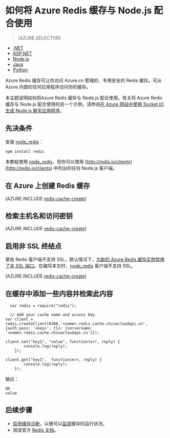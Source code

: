 <properties
	pageTitle="如何将 Azure Redis 缓存与 Node.js 配合使用 | Azure"
	description="开始将 Azure Redis 缓存与 Node.js 和 node_redis 配合使用。"
	services="redis-cache"
	documentationCenter=""
	authors="steved0x"
	manager="douge"
	editor="v-lincan"/>  


<tags
	ms.service="cache"
	ms.date="05/31/2016"
	wacn.date="09/05/2016"/>

# 如何将 Azure Redis 缓存与 Node.js 配合使用

> [AZURE.SELECTOR]
- [.NET](/documentation/articles/cache-dotnet-how-to-use-azure-redis-cache/)
- [ASP.NET](/documentation/articles/cache-web-app-howto/)
- [Node.js](/documentation/articles/cache-nodejs-get-started/)
- [Java](/documentation/articles/cache-java-get-started/)
- [Python](/documentation/articles/cache-python-get-started/)

Azure Redis 缓存可让你访问 Azure.cn 管理的、专用安全的 Redis 缓存。可从 Azure 内部的任何应用程序访问你的缓存。

本主题说明如何将Azure Redis 缓存与 Node.js 配合使用。有关将 Azure Redis 缓存与 Node.js 配合使用的另一个示例，请参阅[在 Azure 网站中使用 Socket.IO 生成 Node.js 聊天应用程序](/documentation/articles/web-sites-nodejs-chat-app-socketio/)。


## 先决条件

安装 [node\_redis](https://github.com/mranney/node_redis)：

    npm install redis

本教程使用 [node\_redis](https://github.com/mranney/node_redis)，但你可以使用 [http://redis.io/clients](http://redis.io/clients) 中列出的任何 Node.js 客户端。

## 在 Azure 上创建 Redis 缓存

[AZURE.INCLUDE [redis-cache-create](../../includes/redis-cache-create.md)]

## 检索主机名和访问密钥

[AZURE.INCLUDE [redis-cache-create](../../includes/redis-cache-access-keys.md)]


## 启用非 SSL 终结点

某些 Redis 客户端不支持 SSL，默认情况下，[为新的 Azure Redis 缓存实例禁用了非 SSL 端口](/documentation/articles/cache-configure/#access-ports)。在编写本文时，[node\_redis](https://github.com/mranney/node_redis) 客户端不支持 SSL。

[AZURE.INCLUDE [redis-cache-create](../../includes/redis-cache-non-ssl-port.md)]


## 在缓存中添加一些内容并检索此内容

	  var redis = require("redis");
	
	  // Add your cache name and access key.
	var client = redis.createClient(6380,'<name>.redis.cache.chinacloudapi.cn', {auth_pass: '<key>', tls: {servername: '<name>.redis.cache.chinacloudapi.cn'}});
	
	client.set("key1", "value", function(err, reply) {
		    console.log(reply);
		});
	
	client.get("key1",  function(err, reply) {
		    console.log(reply);
		});

输出：

	OK
	value


## 后续步骤

- [启用缓存诊断](/documentation/articles/cache-how-to-monitor/#enable-cache-diagnostics)，以便可以[监视](/documentation/articles/cache-how-to-monitor/)缓存的运行状况。
- 阅读官方 [Redis 文档](http://redis.io/documentation)。

<!---HONumber=Mooncake_0829_2016-->